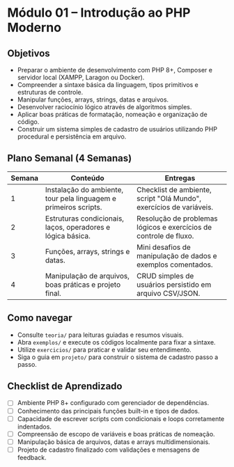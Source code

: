 # Módulo 01 – Introdução ao PHP Moderno

## Objetivos
- Preparar o ambiente de desenvolvimento com PHP 8+, Composer e servidor local (XAMPP, Laragon ou Docker).
- Compreender a sintaxe básica da linguagem, tipos primitivos e estruturas de controle.
- Manipular funções, arrays, strings, datas e arquivos.
- Desenvolver raciocínio lógico através de algoritmos simples.
- Aplicar boas práticas de formatação, nomeação e organização de código.
- Construir um sistema simples de cadastro de usuários utilizando PHP procedural e persistência em arquivo.

## Plano Semanal (4 Semanas)

| Semana | Conteúdo | Entregas |
| ------ | -------- | -------- |
| 1 | Instalação do ambiente, tour pela linguagem e primeiros scripts. | Checklist de ambiente, script "Olá Mundo", exercícios de variáveis. |
| 2 | Estruturas condicionais, laços, operadores e lógica básica. | Resolução de problemas lógicos e exercícios de controle de fluxo. |
| 3 | Funções, arrays, strings e datas. | Mini desafios de manipulação de dados e exemplos comentados. |
| 4 | Manipulação de arquivos, boas práticas e projeto final. | CRUD simples de usuários persistido em arquivo CSV/JSON. |

## Como navegar
- Consulte `teoria/` para leituras guiadas e resumos visuais.
- Abra `exemplos/` e execute os códigos localmente para fixar a sintaxe.
- Utilize `exercicios/` para praticar e validar seu entendimento.
- Siga o guia em `projeto/` para construir o sistema de cadastro passo a passo.

## Checklist de Aprendizado
- [ ] Ambiente PHP 8+ configurado com gerenciador de dependências.
- [ ] Conhecimento das principais funções built-in e tipos de dados.
- [ ] Capacidade de escrever scripts com condicionais e loops corretamente indentados.
- [ ] Compreensão de escopo de variáveis e boas práticas de nomeação.
- [ ] Manipulação básica de arquivos, datas e arrays multidimensionais.
- [ ] Projeto de cadastro finalizado com validações e mensagens de feedback.
